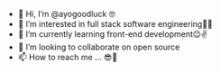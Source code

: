 - 👋 Hi, I’m @ayogoodluck 🤓
- 👀 I’m interested in full stack software engineering👨‍💻
- 🌱 I’m currently learning front-end development😉✌
- 💞️ I’m looking to collaborate on open source
- 📫 How to reach me ... 😎🌚

<!---
ayogoodluck/ayogoodluck is a ✨ special ✨ repository because its `README.md` (this file) appears on your GitHub profile.
You can click the Preview link to take a look at your changes.
--->
